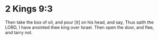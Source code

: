 # 2 Kings 9:3

Then take the box of oil, and pour [it] on his head, and say, Thus saith the LORD, I have anointed thee king over Israel. Then open the door, and flee, and tarry not.